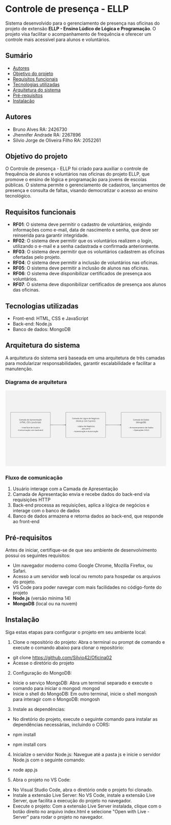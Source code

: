 ﻿# Controle de presença - ELLP

Sistema desenvolvido para o gerenciamento de presença nas oficinas do projeto de extensão **ELLP - Ensino Lúdico de Lógica e Programação**. O projeto visa facilitar o acompanhamento de frequência e oferecer um controle mais acessível para alunos e voluntários.

## Sumário
- [Autores](#autores)
- [Objetivo do projeto](#objetivo-do-projeto)
- [Requisitos funcionais](#requisitos-funcionais)
- [Tecnologias utilizadas](#tecnologias-utilizadas)
- [Arquitetura do sistema](#arquitetura-do-sistema)
- [Pré-requisitos](#pré-requisitos)
- [Instalação](#instalação)

## Autores

* Bruno Alves RA: 2426730
* Jhennifer Andrade RA: 2267896
* Silvio Jorge de Oliveira Filho RA: 2052261

## Objetivo do projeto

O Controle de presença - ELLP foi criado para auxiliar o controle de frequência de alunos e voluntários nas oficinas do projeto ELLP, que promove o ensino de lógica e programação para jovens de escolas públicas. O sistema permite o gerenciamento de cadastros, lançamentos de presença e consulta de faltas, visando democratizar o acesso ao ensino tecnológico.

## Requisitos funcionais

- **RF01**: O sistema deve permitir o cadastro de voluntários, exigindo informações como e-mail, data de nascimento e senha, que deve ser reinserida para garantir integridade.
- **RF02**: O sistema deve permitir que os voluntários realizem o login, utilizando o e-mail e a senha cadastrada e confirmada anteriormente.
- **RF03**: O sistema deve permitir que os voluntários cadastrem as oficinas ofertadas pelo projeto.
- **RF04**: O sistema deve permitir a inclusão de voluntários nas oficinas.
- **RF05**: O sistema deve permitir a inclusão de alunos nas oficinas.
- **RF06**: O sistema deve disponibilizar certificados de presença aos voluntários.
- **RF07**: O sistema deve disponibilizar certificados de presença aos alunos das oficinas.

## Tecnologias utilizadas

- Front-end: HTML, CSS e JavaScript
- Back-end: Node.js 
- Banco de dados: MongoDB

## Arquitetura do sistema

A arquitetura do sistema será baseada em uma arquitetura de três camadas para modularizar responsabilidades, garantir escalabilidade e facilitar a manutenção.

### Diagrama de arquitetura

![Diagrama de Arquitetura](docs/diagramas/Diagrama%20de%20Arquitetura.jpg)

### Fluxo de comunicação

1. Usuário interage com a Camada de Apresentação
2. Camada de Apresentação envia e recebe dados do back-end via requisições HTTP
3. Back-end processa as requisições, aplica a lógica de negócios e interage com o banco de dados
4. Banco de dados armazena e retorna dados ao back-end, que responde ao front-end


## Pré-requisitos

Antes de iniciar, certifique-se de que seu ambiente de desenvolvimento possui os seguintes requisitos:

- Um navegador moderno como Google Chrome, Mozilla Firefox, ou Safari.
- Acesso a um servidor web local ou remoto para hospedar os arquivos do projeto.
- VS Code para poder navegar com mais facilidades no código-fonte do projeto
- **Node.js** (versão mínima 14)
- **MongoDB** (local ou na nuvem)

## Instalação

Siga estas etapas para configurar o projeto em seu ambiente local:

1. Clone o repositório do projeto: Abra o terminal ou prompt de comando e execute o comando abaixo para clonar o repositório:

- git clone https://github.com/Silvio42/Oficina02
- Acesse o diretório do projeto

2. Configuração do MongoDB:

- Inicie o serviço MongoDB: Abra um terminal separado e execute o comando para iniciar o mongod: mongod
- Inicie o shell do MongoDB: Em outro terminal, inicie o shell mongosh para interagir com o MongoDB: mongosh

3. Instale as dependências:

- No diretório do projeto, execute o seguinte comando para instalar as dependências necessárias, incluindo o CORS:

- npm install
- npm install cors

4. Inicialize o servidor Node.js: Navegue até a pasta js e inicie o servidor Node.js com o seguinte comando:

- node app.js

5. Abra o projeto no VS Code: 

- No Visual Studio Code, abra o diretório onde o projeto foi clonado.
- Instale a extensão Live Server: No VS Code, instale a extensão Live Server, que facilita a execução do projeto no navegador.
- Execute o projeto: Com a extensão Live Server instalada, clique com o botão direito no arquivo index.html e selecione "Open with Live - Server" para rodar o projeto no navegador.




